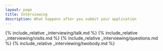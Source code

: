 ```yaml
---
layout: page
title: Interviewing
description: What happens after you submit your application
---
```


{% include_relative _interviewing/talk.md %}
{% include_relative _interviewing/visits.md %}
{% include_relative _interviewing/questions.md %}
{% include_relative _interviewing/twobody.md %}
